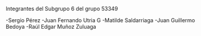 Integrantes del Subgrupo 6 del grupo 53349

-Sergio Pérez
-Juan Fernando Utria G
-Matilde Saldarriaga
-Juan Guillermo Bedoya
-Raúl Edgar Muñoz Zuluaga

